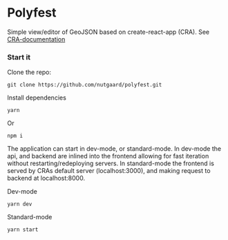 # Polyfest

Simple view/editor of GeoJSON based on create-react-app (CRA).
See [CRA-documentation](README-CRA.md)

### Start it

Clone the repo:
```
git clone https://github.com/nutgaard/polyfest.git
```

Install dependencies
```
yarn
```
Or 
```
npm i
```

The application can start in dev-mode, or standard-mode.
In dev-mode the api, and backend are inlined into the frontend allowing for fast iteration without restarting/redeploying servers.
In standard-mode the frontend is served by CRAs default server (localhost:3000), and making request to backend at localhost:8000.

Dev-mode
```
yarn dev
```

Standard-mode
```
yarn start
```

